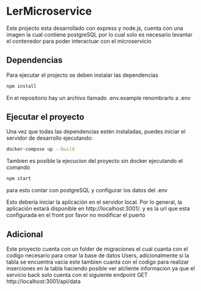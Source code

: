 # LerMicroservice
Este projecto esta desarrollado con express y node.js, cuenta con una imagen la cual contiene postgreSQL por lo cual solo es necesario levantar el contenedor para poder interactuar con el microservicio



## Dependencias
Para ejecutar el projecto se deben instalar las dependencias

```bash
npm install
```

En el repositorio hay un archivo llamado .env.example renombrarlo a .env

## Ejecutar el proyecto

Una vez que todas las dependencias estén instaladas, puedes iniciar el servidor de desarrollo ejecutando:

```bash
docker-compose up --build
```

Tambien es posible la ejecucion del proyecto sin docker ejecutando el comando 
```bash
npm start
```

para esto contar con postgreSQL y configurar los datos del .env 

Esto debería iniciar la aplicación en el servidor local. Por lo general, la aplicación estará disponible en http://localhost:3001/. y es la url que esta configurada en el front por favor no modificar el puerto


## Adicional 

Este proyecto cuenta con un folder de migraciones el cual cuanta con el codigo necesario para crear la base de datos Users, adicionalmente si la tabla se encuentra vacia este tambien cuanta con el codigo para realizar inserciones en la tabla haciendo posible ver alcliente informacion ya que el servicio back solo cuenta con el siguiente endpoint GET  http://localhost:3001/api/data
